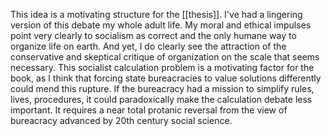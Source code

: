 ---
---

This idea is a motivating structure for the [[thesis]]. I've had a lingering version of this debate my whole adult life. My moral and ethical impulses point very clearly to socialism as correct and the only humane way to organize life on earth. And yet, I do clearly see the attraction of the conservative and skeptical critique of organization on the scale that seems necessary. This socialist calculation problem is a motivating factor for the book, as I think that forcing state bureacracies to value solutions differently could mend this rupture. If the bureacracy had a mission to simplify rules, lives, procedures, it could paradoxically make the calculation debate less important. It requires a near total protanic reversal from the view of bureacracy advanced by 20th century social science. 